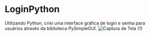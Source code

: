 # LoginPython
Utilizando Python, criei uma interface gráfica de login e senha para usuários através da biblioteca PySimpleGUI.
![Captura de Tela (1)](https://user-images.githubusercontent.com/103765355/167971703-2ce2f4bd-e854-45d5-9932-34001095a9d2.png)
